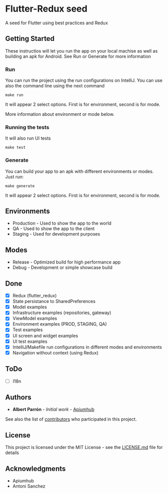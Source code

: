 # Flutter-Redux seed

A seed for Flutter using best practices and Redux

## Getting Started

These instructios will let you run the app on your local machise as well as building an apk for Android. 
See Run or Generate for more information

### Run

You can run the project using the run configurations on IntelliJ. You can use also the command line
using the next command

```
make run
```

It will appear 2 select options. First is for environment, second is for mode.


More information about environment or mode below.

### Running the tests

It will also run UI tests
```
make test
```

### Generate

You can build your app to an apk with different environments or modes. Just run:

```
make generate
```

It will appear 2 select options. First is for environment, second is for mode.

## Environments

* Production - Used to show the app to the world
* QA - Used to show the app to the client
* Staging - Used for development purposes

## Modes

* Release - Optimized build for high performance app
* Debug - Development or simple showcase build

## Done

- [x] Redux (flutter_redux)
- [x] State persistance to SharedPreferences
- [x] Model examples
- [x] Infrastructure examples (repositories, gateway)
- [x] ViewModel examples
- [x] Environment examples (PROD, STAGING, QA)
- [x] Test examples
- [x] UI screen and widget examples
- [x] UI test examples
- [x] IntelliJ/Makefile run configurations in different modes and environments
- [x] Navigation without context (using Redux)

## ToDo

- [ ] I18n

## Authors

* **Albert Parrón** - *Initial work* - [Apiumhub](https://www.apiumhub.com)

See also the list of [contributors](https://github.com/parronator/flutter_redux_seed/contributors) who participated in this project.

## License

This project is licensed under the MIT License - see the [LICENSE.md](LICENSE.md) file for details

## Acknowledgments

* Apiumhub
* Antoni Sanchez